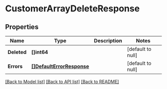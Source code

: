 # CustomerArrayDeleteResponse

## Properties
Name | Type | Description | Notes
------------ | ------------- | ------------- | -------------
**Deleted** | **[]int64** |  | [default to null]
**Errors** | [**[]DefaultErrorResponse**](defaultErrorResponse.md) |  | [default to null]

[[Back to Model list]](../README.md#documentation-for-models) [[Back to API list]](../README.md#documentation-for-api-endpoints) [[Back to README]](../README.md)


